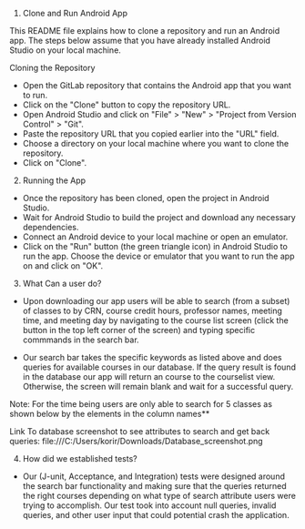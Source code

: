 1) Clone and Run Android App

This README file explains how to clone a repository and run an Android app. The steps below assume that you have already installed Android Studio on your local machine.

Cloning the Repository

* Open the GitLab repository that contains the Android app that you want to run.
* Click on the "Clone" button to copy the repository URL.
* Open Android Studio and click on "File" > "New" > "Project from Version Control" > "Git".
* Paste the repository URL that you copied earlier into the "URL" field.
* Choose a directory on your local machine where you want to clone the repository.
* Click on "Clone".

2) Running the App

* Once the repository has been cloned, open the project in Android Studio.
* Wait for Android Studio to build the project and download any necessary dependencies.
* Connect an Android device to your local machine or open an emulator.
* Click on the "Run" button (the green triangle icon) in Android Studio to run the app.
Choose the device or emulator that you want to run the app on and click on "OK".

3) What Can a user do? 

* Upon downloading our app users will be able to search (from a subset) of classes to by CRN, course credit hours, professor names, meeting time, and meeting day by navigating to the course list screen (click the button in the top left corner of the screen) and typing specific commmands in the search bar. 

* Our search bar takes the specific keywords as listed above and does queries for available courses in our database. If the query result is found in the database our app will return an course to the courselist view. Otherwise, the screen will remain blank and wait for a successful query.      

Note: For the time being users are only able to search for 5 classes as shown below by the elements in the column names**


Link To database screenshot to see attributes to search and get back queries: file:///C:/Users/korir/Downloads/Database_screenshot.png 










4) How did we established tests?

* Our (J-unit, Acceptance, and Integration) tests were designed around the search bar functionality and making sure that the queries returned the right courses depending on what type of search attribute users were trying to accomplish. Our test took into account null queries, invalid queries, and other user input that could potential crash the application. 







